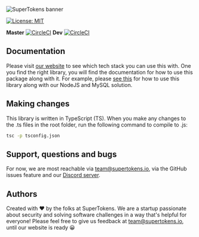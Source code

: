![SuperTokens banner](https://raw.githubusercontent.com/supertokens/supertokens-logo/master/images/Artboard%20%E2%80%93%2027%402x.png)

[![License: MIT](https://img.shields.io/badge/License-MIT-brightgreen.svg)](https://github.com/supertokens/supertokens-website/blob/master/LICENSE)

**Master**
[![CircleCI](https://circleci.com/gh/supertokens/supertokens-website.svg?style=svg)](https://circleci.com/gh/supertokens/supertokens-website)
**Dev**
[![CircleCI](https://circleci.com/gh/supertokens/supertokens-website/tree/dev.svg?style=svg)](https://circleci.com/gh/supertokens/supertokens-website/tree/dev)

## Documentation
Please visit [our website](https://supertokens.io) to see which tech stack you can use this with. One you find the right library, you will find the documentation for how to use this package along with it. For example, please [see this](https://supertokens.github.io/supertokens-node-mysql-ref-jwt/docs/frontend/website/installation) for how to use this library along with our NodeJS and MySQL solution.

## Making changes
This library is written in TypeScript (TS). When you make any changes to the .ts files in the root folder, run the following command to compile to .js:
```bash
tsc -p tsconfig.json
```
## Support, questions and bugs
For now, we are most reachable via team@supertokens.io, via the GitHub issues feature and our [Discord server](https://discord.gg/zVcVeev).

## Authors
Created with :heart: by the folks at SuperTokens. We are a startup passionate about security and solving software challenges in a way that's helpful for everyone! Please feel free to give us feedback at team@supertokens.io, until our website is ready :grinning:
